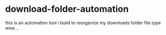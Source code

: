 # download-folder-automation
this is an automation tool i build to reorganize my downloads folder file type wise...
